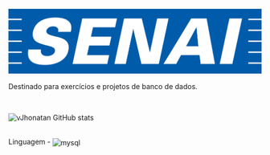 ![logo](https://github.com/vJhonatan/banco-de-dados-Senai/blob/main/senai-logo.png)

Destinado para exercícios e projetos de banco de dados.

<br>

![vJhonatan GitHub stats](https://github-readme-stats.vercel.app/api?username=vJhonatan&theme=midnight-purple&show_icons=true)

<div style ="display: inline_block"><br/>
 Linguagem - <img align="center" alt="mysql" src="https://img.shields.io/badge/MySQL-00000F?style=for-the-badge&logo=mysql&logoColor=white" />
</div>

<br>
